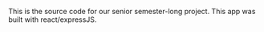 This is the source code for our senior semester-long project. This app was built with react/expressJS. 
